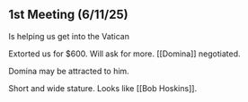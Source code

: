 ## 1st Meeting (6/11/25)
Is helping us get into the Vatican

Extorted us for $600. Will ask for more.  [[Domina]] negotiated.

Domina may be attracted to him.

Short and wide stature. Looks like [[Bob Hoskins]].





